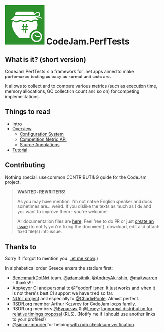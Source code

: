 # ![logo](nuget/CodeJam.PerfTests.Icon.png) CodeJam.PerfTests

## What is it? (short version)

CodeJam.PerfTests is a framework for .net apps aimed to make perfomance testing as easy as normal unit tests are.

It allows to collect and to compare various metrics (such as execution time, memory allocations, GC collection count and so on) for competing implementations.



## Things to read

* [Intro](docs/Intro.md)
* [Overview](docs/Overview.md)
  * [Configuration System](docs/ConfigurationSystem.md)
  * [Competition Metric API](docs/CompetitionMetrics.md)
  * [Source Annotations](docs/SourceAnnotations.md) 
* [Tutorial](docs/Tutorial.md)



## Contributing

Nothing special, use common [CONTRIBUTING guide](../CONTRIBUTING.md) for the CodeJam project.



> **WANTED: REWRITERS!**
>
> As you may have mention, I'm not native English speaker and docs sometimes are... weird. If you dislike the texts as much as I do and you want to improve them - you're welcome!
>
> All documentation files are [here](https://github.com/rsdn/CodeJam/tree/master/PerfTests/docs). Feel free to do PR or just [create an issue](https://github.com/rsdn/CodeJam/issues) (to notify you're fixing the document), download, edit and attach fixed file(s) into issue.



## Thanks to

Sorry if I forgot to mention you. [Let me know](https://github.com/rsdn/CodeJam/issues):) 

In alphabetical order, Greece enters the stadium first:

* [BenchmarkDotNet](https://github.com/dotnet/BenchmarkDotNet) team. [@adamsitnik](https://github.com/adamsitnik), [@AndreyAkinshin](https://github.com/AndreyAkinshin), [@mattwarren](https://github.com/mattwarren) - thanks!!!
* [AppVeyor CI](https://www.appveyor.com) and personal to [@FeodorFitsner](https://github.com/FeodorFitsner). It just works and when it is not there's best CI support we have tried so far.
* [NUnit project](https://www.nunit.org/) and especially to [@CharliePoole](https://github.com/CharliePoole). Almost perfect.
* RSDN.org member Arthur Kozyrev for CodeJam logos family.
* RSDN.org members [@Буравчик](http://rsdn.org/account/info/58047) & [@Lexey](http://rsdn.org/account/info/460): [lognormal distribution for relative timings proposal](http://rsdn.org/forum/alg/6471574) (RUS). (Notify me if I should use another links to your profiles!)
* [@simon-mourier](http://stackoverflow.com/users/403671/simon-mourier) for helping [with pdb checksum verification](http://stackoverflow.com/q/36649271).

